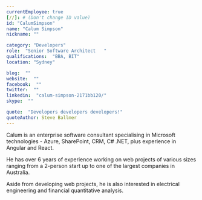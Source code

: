 ```yaml
---
currentEmployee: true
[//]: # (Don't change ID value)
id: "CalumSimpson"
name: "Calum Simpson"
nickname: ""

category: "Developers"
role:  "Senior Software Architect	"
qualifications:  "BBA, BIT"
location: "Sydney"

blog:  ""
website:  ""
facebook:  ""
twitter:  ""
linkedin:  "calum-simpson-2171bb120/"
skype:  ""

quote:  "Developers developers developers!"
quoteAuthor: Steve Ballmer
---
```


Calum is an enterprise software consultant specialising in Microsoft technologies - Azure, SharePoint, CRM, C# .NET, plus experience in Angular and React. 

He has over 6 years of experience working on web projects of various sizes ranging from a 2-person start up to one of the largest companies in Australia.  

Aside from developing web projects, he is also interested in electrical engineering and financial quantitative analysis.  
